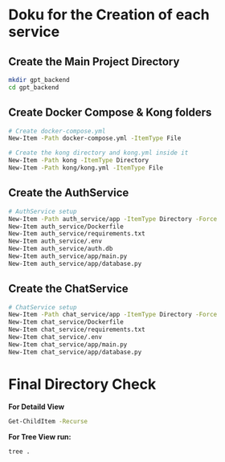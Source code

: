 # Doku for the Creation of each service

## Create the Main Project Directory
```bash
mkdir gpt_backend
cd gpt_backend
```

## Create Docker Compose & Kong folders
```bash
# Create docker-compose.yml
New-Item -Path docker-compose.yml -ItemType File

# Create the kong directory and kong.yml inside it
New-Item -Path kong -ItemType Directory
New-Item -Path kong/kong.yml -ItemType File
```

## Create the AuthService
```bash
# AuthService setup
New-Item -Path auth_service/app -ItemType Directory -Force
New-Item auth_service/Dockerfile
New-Item auth_service/requirements.txt
New-Item auth_service/.env
New-Item auth_service/auth.db
New-Item auth_service/app/main.py
New-Item auth_service/app/database.py
```

## Create the ChatService
```bash
# ChatService setup
New-Item -Path chat_service/app -ItemType Directory -Force
New-Item chat_service/Dockerfile
New-Item chat_service/requirements.txt
New-Item chat_service/.env
New-Item chat_service/app/main.py
New-Item chat_service/app/database.py
```

# Final Directory Check

**For Detaild View**
```bash
Get-ChildItem -Recurse
```

**For Tree View run:**
```bash
tree .
```

